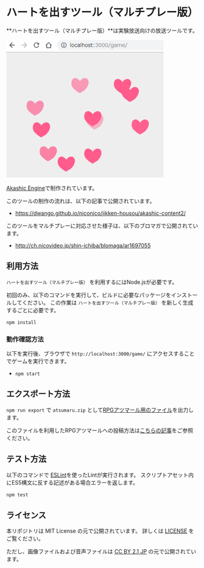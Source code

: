 # ハートを出すツール（マルチプレー版）

**ハートを出すツール（マルチプレー版）**は実験放送向けの放送ツールです。

![スクリーンショット](./img/screenshot.png)

[Akashic Engine](https://akashic-games.github.io/)で制作されています。

このツールの制作の流れは、以下の記事で公開されています。

- https://dwango.github.io/niconico/jikken-housou/akashic-content2/

このツールをマルチプレーに対応させた様子は、以下のブロマガで公開されています。

- http://ch.nicovideo.jp/shin-ichiba/blomaga/ar1697055

## 利用方法

 `ハートを出すツール（マルチプレー版）` を利用するにはNode.jsが必要です。

初回のみ、以下のコマンドを実行して、ビルドに必要なパッケージをインストールしてください。
この作業は `ハートを出すツール（マルチプレー版）` を新しく生成するごとに必要です。

```sh
npm install
```

### 動作確認方法

以下を実行後、ブラウザで `http://localhost:3000/game/` にアクセスすることでゲームを実行できます。

* `npm start`

## エクスポート方法

`npm run export` で `atsumaru.zip` として[RPGアツマール用のファイル](https://game.nicovideo.jp/atsumaru/)を出力します。

このファイルを利用したRPGアツマールへの投稿方法は[こちらの記事](https://akashic-games.github.io/guide/export-atsumaru.html)をご参照ください。

## テスト方法

以下のコマンドで [ESLint](https://github.com/eslint/eslint "ESLint")を使ったLintが実行されます。
スクリプトアセット内にES5構文に反する記述がある場合エラーを返します。

```sh
npm test
```

## ライセンス

本リポジトリは MIT License の元で公開されています。
詳しくは [LICENSE](./LICENSE) をご覧ください。
 
ただし、画像ファイルおよび音声ファイルは
[CC BY 2.1 JP](https://creativecommons.org/licenses/by/2.1/jp/) の元で公開されています。

